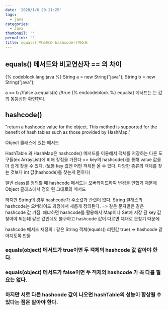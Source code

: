 ```yaml
---
date: '2020/1/6 20:11:25'
tags:
  - java
categories:
  - Java
thumbnail: ''
permalink: ''
title: equals()메소드와 hashcode()메소드
---
```


## equals() 메서드와 비교연산자 == 의 차이

{% codeblock lang:java %}
String a = new String("java");
String b = new String("java");

a == b  //false
a.equals(b)  //true
{% endcodeblock %}
equals() 메서드는 는 값의 동등성만 확인한다.

## hashcode()

"return a hashcode value for the object.
This method is supported for the benefit of hash tables 
such as those provided by HashMap."

Object 클래스에 있는 메서드

HashTable 과 HashMap은 hashcode() 메서드를 이용해서 객체를 저장하는 다른 
도구들(ex ArrayList)에 비해 장점을 가진다
=> key의 hashcode()를 통해 value 값을 더 쉽게 찾을 수 있다. 
(보통 key 값엔 어떤 객체든 올 수 있다. 다양한 종류의 객체를 찾는 것보다 int 값(hashcode)를 찾는게 편하다)


일반 class를 정의할 때 hashcode 메서드는 오버라이드하여 변경을 안했기 때문에 Object 클래스에서 정의 된
그대로의 메서드

하지만 String의 경우 hashcode가 주소값과 관련이 없다.
String 클래스의 hashcode는 오버라이드 과정에서 새롭게 정의된다.
=> 같은 문자열은 같은 hashcode 값 가짐.
왜냐하면 hashcode를 활용해서 Map이나 Set에 저장 된 key 값 찾아야 되는데 같은 값인데도 불구하고 hashcode 값이 다르면 제대로 못찾기 때문에

hashcode 메서드 재정의 : 같은 String 객체(equals() 리턴값 true) => hashcode 같아지도록 만듦



### equals(object) 메서드가 true이면 두 객체의 hashcode 값 같아야 한다.
### equals(object) 메서드가 false이면 두 객체의 hashcode 가 꼭 다를 필요는 없다.
### 하지만 서로 다른 hashcode 값이 나오면 hashTable의 성능이 향상될 수 있다는 점은 알아야 한다.





<!-- excerpt -->
<!-- toc -->